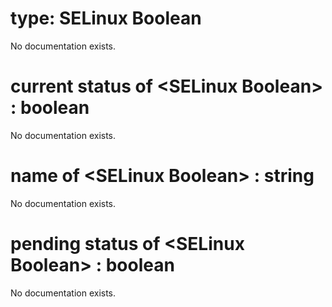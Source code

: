 # type: SELinux Boolean

No documentation exists.

# current status of &lt;SELinux Boolean&gt; : boolean

No documentation exists.

# name of &lt;SELinux Boolean&gt; : string

No documentation exists.

# pending status of &lt;SELinux Boolean&gt; : boolean

No documentation exists.
